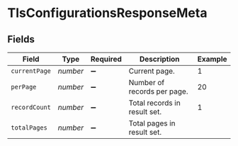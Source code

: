 # TlsConfigurationsResponseMeta


## Fields

| Field                        | Type                         | Required                     | Description                  | Example                      |
| ---------------------------- | ---------------------------- | ---------------------------- | ---------------------------- | ---------------------------- |
| `currentPage`                | *number*                     | :heavy_minus_sign:           | Current page.                | 1                            |
| `perPage`                    | *number*                     | :heavy_minus_sign:           | Number of records per page.  | 20                           |
| `recordCount`                | *number*                     | :heavy_minus_sign:           | Total records in result set. | 1                            |
| `totalPages`                 | *number*                     | :heavy_minus_sign:           | Total pages in result set.   |                              |